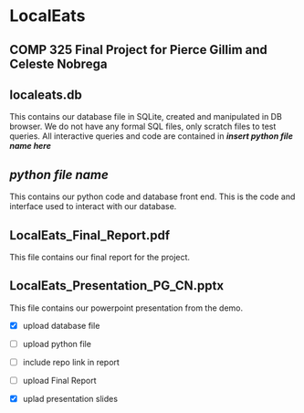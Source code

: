 # LocalEats
## COMP 325 Final Project for Pierce Gillim and Celeste Nobrega

## localeats.db
This contains our database file in SQLite, created and manipulated in DB browser. We do not have any formal SQL files, only scratch files to test queries. All interactive queries and code are contained in ***insert python file name here***

## ***python file name***
This contains our python code and database front end. This is the code and interface used to interact with our database. 

## LocalEats_Final_Report.pdf
This file contains our final report for the project. 

## LocalEats_Presentation_PG_CN.pptx
This file contains our powerpoint presentation from the demo. 


- [x] upload database file
- [ ] upload python file
- [ ] include repo link in report
- [ ] upload Final Report
- [x] uplad presentation slides


